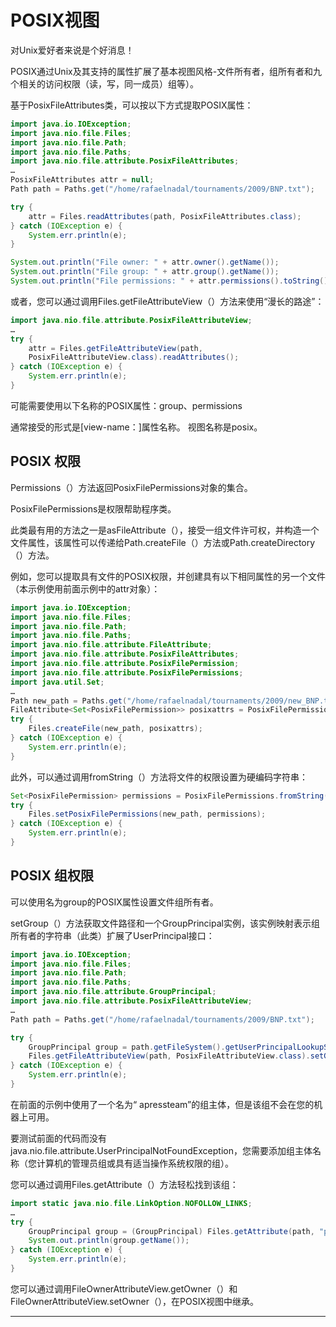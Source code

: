# POSIX视图

对Unix爱好者来说是个好消息！ 

POSIX通过Unix及其支持的属性扩展了基本视图风格-文件所有者，组所有者和九个相关的访问权限（读，写，同一成员）组等）。

基于PosixFileAttributes类，可以按以下方式提取POSIX属性：

```Java
import java.io.IOException;
import java.nio.file.Files;
import java.nio.file.Path;
import java.nio.file.Paths;
import java.nio.file.attribute.PosixFileAttributes;
…
PosixFileAttributes attr = null;
Path path = Paths.get("/home/rafaelnadal/tournaments/2009/BNP.txt");

try {
    attr = Files.readAttributes(path, PosixFileAttributes.class);
} catch (IOException e) {
    System.err.println(e);
}

System.out.println("File owner: " + attr.owner().getName());
System.out.println("File group: " + attr.group().getName());
System.out.println("File permissions: " + attr.permissions().toString());
```

或者，您可以通过调用Files.getFileAttributeView（）方法来使用“漫长的路途”：

```Java
import java.nio.file.attribute.PosixFileAttributeView;
…
try {
    attr = Files.getFileAttributeView(path,
    PosixFileAttributeView.class).readAttributes();
} catch (IOException e) {
    System.err.println(e);
}
```

可能需要使用以下名称的POSIX属性：group、permissions

通常接受的形式是[view-name：]属性名称。 视图名称是posix。

##  POSIX 权限

Permissions（）方法返回PosixFilePermissions对象的集合。 

PosixFilePermissions是权限帮助程序类。 

此类最有用的方法之一是asFileAttribute（），接受一组文件许可权，并构造一个文件属性，该属性可以传递给Path.createFile（）方法或Path.createDirectory（）方法。 

例如，您可以提取具有文件的POSIX权限，并创建具有以下相同属性的另一个文件（本示例使用前面示例中的attr对象）：

```Java
import java.io.IOException;
import java.nio.file.Files;
import java.nio.file.Path;
import java.nio.file.Paths;
import java.nio.file.attribute.FileAttribute;
import java.nio.file.attribute.PosixFileAttributes;
import java.nio.file.attribute.PosixFilePermission;
import java.nio.file.attribute.PosixFilePermissions;
import java.util.Set;
…
Path new_path = Paths.get("/home/rafaelnadal/tournaments/2009/new_BNP.txt");
FileAttribute<Set<PosixFilePermission>> posixattrs = PosixFilePermissions.asFileAttribute(attr.permissions());
try {
    Files.createFile(new_path, posixattrs);
} catch (IOException e) {
    System.err.println(e);
}
```

此外，可以通过调用fromString（）方法将文件的权限设置为硬编码字符串：

```Java
Set<PosixFilePermission> permissions = PosixFilePermissions.fromString("rw-r--r--");
try {
    Files.setPosixFilePermissions(new_path, permissions);
} catch (IOException e) {
    System.err.println(e);
}
```

##  POSIX 组权限

可以使用名为group的POSIX属性设置文件组所有者。 

setGroup（）方法获取文件路径和一个GroupPrincipal实例，该实例映射表示组所有者的字符串（此类）扩展了UserPrincipal接口：

```Java
import java.io.IOException;
import java.nio.file.Files;
import java.nio.file.Path;
import java.nio.file.Paths;
import java.nio.file.attribute.GroupPrincipal;
import java.nio.file.attribute.PosixFileAttributeView;
…
Path path = Paths.get("/home/rafaelnadal/tournaments/2009/BNP.txt");

try {
    GroupPrincipal group = path.getFileSystem().getUserPrincipalLookupService().lookupPrincipalByGroupName("apressteam");
    Files.getFileAttributeView(path, PosixFileAttributeView.class).setGroup(group);
} catch (IOException e) {
    System.err.println(e);
}
```

在前面的示例中使用了一个名为“ apressteam”的组主体，但是该组不会在您的机器上可用。 

要测试前面的代码而没有java.nio.file.attribute.UserPrincipalNotFoundException，您需要添加组主体名称（您计算机的管理员组或具有适当操作系统权限的组）。

您可以通过调用Files.getAttribute（）方法轻松找到该组：

```Java
import static java.nio.file.LinkOption.NOFOLLOW_LINKS;
…
try {
    GroupPrincipal group = (GroupPrincipal) Files.getAttribute(path, "posix:group",NOFOLLOW_LINKS);
    System.out.println(group.getName());
} catch (IOException e) {
    System.err.println(e);
}
```

您可以通过调用FileOwnerAttributeView.getOwner（）和 FileOwnerAttributeView.setOwner（），在POSIX视图中继承。

----